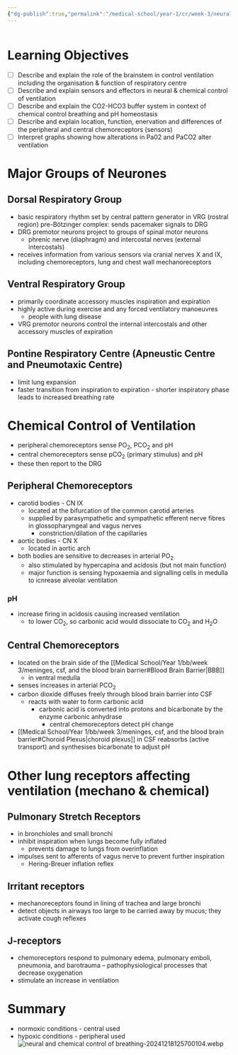 ```yaml
---
{"dg-publish":true,"permalink":"/medical-school/year-1/cr/week-3/neural-and-chemical-control-of-breathing/","tags":["cr"],"updated":"2025-03-18T11:50:56.241+00:00"}
---
```


```table-of-contents
```
# Learning Objectives
- [ ] Describe and explain the role of the brainstem in control ventilation including the organisation & function of respiratory centre
- [ ] Describe and explain sensors and effectors in neural & chemical control of ventilation
- [ ] Describe and explain the CO2-HCO3 buffer system in context of chemical control breathing and pH homeostasis
- [ ] Describe and explain location, function, enervation and differences of the peripheral and central chemoreceptors (sensors)
- [ ] Interpret graphs showing how alterations in Pa02 and PaCO2 alter ventilation

# Major Groups of Neurones
## Dorsal Respiratory Group
- basic respiratory rhythm set by central pattern generator in VRG (rostral region) pre-Bötzinger complex: sends pacemaker signals to DRG
- DRG premotor neurons project to groups of spinal motor neurons
	- phrenic nerve (diaphragm) and intercostal nerves (external intercostals)
- receives information from various sensors via cranial nerves X and IX, including chemoreceptors, lung and chest wall mechanoreceptors
## Ventral Respiratory Group
- primarily coordinate accessory muscles inspiration and expiration
- highly active during exercise and any forced ventilatory manoeuvres
	- people with lung disease
- VRG premotor neurons control the internal intercostals and other accessory muscles of expiration
## Pontine Respiratory Centre (Apneustic Centre and Pneumotaxic Centre)
- limit lung expansion
- faster transition from inspiration to expiration - shorter inspiratory phase leads to increased breathing rate

# Chemical Control of Ventilation
- peripheral chemoreceptors sense PO<sub>2</sub>, PCO<sub>2</sub> and pH
- central chemoreceptors sense pCO<sub>2</sub> (primary stimulus) and pH
- these then report to the DRG
## Peripheral Chemoreceptors
- carotid bodies - CN IX
	- located at the bifurcation of the common carotid arteries
	- supplied by parasympathetic and sympathetic efferent nerve fibres in glossopharyngeal and vagus nerves
		- constriction/dilation of the capillaries
- aortic bodies - CN X
	- located in aortic arch
- both bodies are sensitive to decreases in arterial PO<sub>2</sub>
	- also stimulated by hypercapina and acidosis (but not main function)
	- major function is sensing hypoxaemia and signalling cells in medulla to icnrease alveolar ventilation
### pH
- increase firing in acidosis causing increased ventilation
	- to lower CO<sub>2</sub>, so carbonic acid would dissociate to CO<sub>2</sub> and H<sub>2</sub>O
## Central Chemoreceptors
- located on the brain side of the [[Medical School/Year 1/bb/week 3/meninges, csf, and the blood brain barrier#Blood Brain Barrier\|BBB]]
	- in ventral medulla
- senses increases in arterial PCO<sub>2</sub>
- carbon dioxide diffuses freely through blood brain barrier into CSF
	- reacts with water to form carbonic acid
		- carbonic acid is converted into protons and bicarbonate by the enzyme carbonic anhydrase
			- central chemoreceptors detect pH change
- [[Medical School/Year 1/bb/week 3/meninges, csf, and the blood brain barrier#Choroid Plexus\|choroid plexus]] in CSF reabsorbs (active transport) and synthesises bicarbonate to adjust pH

# Other lung receptors affecting ventilation (mechano & chemical)
## Pulmonary Stretch Receptors
- in bronchioles and small bronchi
- inhibit inspiration when lungs become fully inflated
	- prevents damage to lungs from overinflation
- impulses sent to afferents of vagus nerve to prevent further inspiration
	- Hering-Breuer inflation reflex
## Irritant receptors
- mechanoreceptors found in lining of trachea and large bronchi
- detect objects in airways too large to be carried away by mucus; they activate cough reflexes
## J-receptors
- chemoreceptors respond to pulmonary edema, pulmonary emboli, pneumonia, and barotrauma – pathophysiological processes that decrease oxygenation
- stimulate an increase in ventilation

# Summary
- normoxic conditions - central used
- hypoxic conditions - peripheral used
![neural and chemical control of breathing-20241218125700104.webp](/img/user/Medical%20School/Year%201/cr/week%203/attachments/neural%20and%20chemical%20control%20of%20breathing-20241218125700104.webp)

